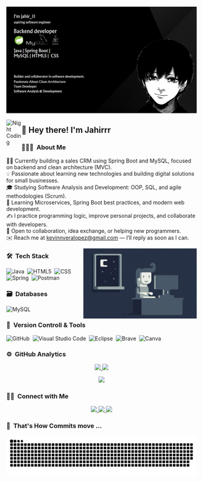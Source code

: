 <p align="center">
  <img src="https://github.com/jahirtheprogramer/jahirtheprogramer/blob/main/jeje.png" alt="jahir_11 banner" />
</p>


<img alt="Night Coding" src="./assets/Hand%20Wave.gif" width='40' align="left"/><h2 align="left"> 👋 Hey there! I'm Jahirrr</h2>

<!-- ## 👋 &nbsp;Hey there! I'm Jahirrr -->

### 👨🏻‍💻 &nbsp;About Me

👨‍💻 Currently building a sales CRM using Spring Boot and MySQL, focused on backend and clean architecture (MVC).  
💡 Passionate about learning new technologies and building digital solutions for small businesses.  
🎓 Studying Software Analysis and Development: OOP, SQL, and agile methodologies (Scrum).  
🌱 Learning Microservices, Spring Boot best practices, and modern web development.  
✍️ I practice programming logic, improve personal projects, and collaborate with developers.  
💬 Open to collaboration, idea exchange, or helping new programmers.  
✉️ Reach me at kevinnveralopez@gmail.com — I’ll reply as soon as I can.



<img alt="Night Coding" src="https://raw.githubusercontent.com/AVS1508/AVS1508/master/assets/Night-Coding.gif" align="right"/>

### 🛠 &nbsp;Tech Stack



![Java](https://img.shields.io/badge/java-%23ED8B00.svg?style=for-the-badge&logo=java&logoColor=white)&nbsp;
![HTML5](https://img.shields.io/badge/html5-%23E34F26.svg?style=for-the-badge&logo=html5&logoColor=white)&nbsp;
![CSS](https://img.shields.io/badge/css3-%231572B6.svg?style=for-the-badge&logo=css3&logoColor=white)&nbsp;
![Spring](https://img.shields.io/badge/spring-%236DB33F.svg?style=for-the-badge&logo=spring&logoColor=white)&nbsp;
![Postman](https://img.shields.io/badge/Postman-FF6C37?style=for-the-badge&logo=postman&logoColor=white)&nbsp;


### 🗃 &nbsp;Databases

![MySQL](https://img.shields.io/badge/-MySQL-4479A1?style=for-the-badge&logo=mysql&logoColor=white)



### 🧰 &nbsp;Version Controll & Tools 


![GitHub](https://img.shields.io/badge/github-%23121011.svg?style=for-the-badge&logo=github&logoColor=white)&nbsp;
![Visual Studio Code](https://img.shields.io/badge/Visual%20Studio%20Code-0078d7.svg?style=for-the-badge&logo=visual-studio-code&logoColor=white)&nbsp;
![Eclipse](https://img.shields.io/badge/Eclipse-FE7A16.svg?style=for-the-badge&logo=Eclipse&logoColor=white)&nbsp;
![Brave](https://img.shields.io/badge/Brave-FB542B?style=for-the-badge&logo=Brave&logoColor=white)&nbsp;
![Canva](https://img.shields.io/badge/Canva-%2300C4CC.svg?style=for-the-badge&logo=Canva&logoColor=white)&nbsp;


### ⚙️ &nbsp;GitHub Analytics

<p align="center">
  <a href="https://github.com/jahirtheprogramer">
    <img height="180em" src="https://github-readme-stats-eight-theta.vercel.app/api?username=jahirtheprogramer&show_icons=true&theme=algolia&include_all_commits=true&count_private=true"/>
  </a>
  <a href="https://github.com/jahirtheprogramer">
    <img height="180em" src="https://github-readme-stats-eight-theta.vercel.app/api/top-langs/?username=jahirtheprogramer&layout=compact&langs_count=8&theme=algolia"/>
  </a>
</p>

<p align="center">
  <img height="180em" src="https://github-readme-streak-stats.herokuapp.com/?user=jahirtheprogramer&theme=dark&hide_border=true"/>
</p>






### 🤝🏻 &nbsp;Connect with Me

<p align="center">
<a href="https://www.linkedin.com/in/kevin-vera-924b711a8/">
  <img src="https://img.shields.io/badge/-Kevin%20Vera-0077B5?style=flat&logo=Linkedin&logoColor=white"/>
</a>
<a href="mailto:kevinnveralopez@gmail.com">
  <img src="https://img.shields.io/badge/-kevinnveralopez%40gmail.com-D14836?style=flat&logo=Gmail&logoColor=white"/>
</a>
<a href="https://es.stackoverflow.com/users/460964/jahirrr">
  <img src="https://img.shields.io/badge/-Jahirrr-F58025?style=flat&logo=stackoverflow&logoColor=white"/>
</a>

</p>

### 🐍 &nbsp;That's How Commits move ...
<div align="center">
  <a href="https://github.com/jahirtheprogramer">
    <img src="https://github.com/1999AZZAR/1999AZZAR/blob/readme/resources/img/grid-snake.svg" alt="snake" />
  </a>
</div>

